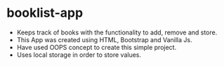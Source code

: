 # booklist-app
<ul>
  <li>Keeps track of books with the functionality to add, remove and store.</li>
  <li>This App was created using HTML, Bootstrap and Vanilla Js.</li>
  <li>Have used OOPS concept to create this simple project.</li>
  <li>Uses local storage in order to store values.</li>
</ul>
